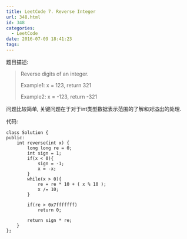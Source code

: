 ```yaml
---
title: LeetCode 7. Reverse Integer
url: 348.html
id: 348
categories:
  - LeetCode
date: 2016-07-09 18:41:23
tags:
---
```

题目描述:

>Reverse digits of an integer.
>
>Example1: x = 123, return 321
>
>Example2: x = -123, return -321

问题比较简单, 关键问题在于对于int类型数据表示范围的了解和对溢出的处理.

代码:

    class Solution {
    public:
        int reverse(int x) {
            long long re = 0;
            int sign = 1;
            if(x < 0){
                sign = -1;
                x = -x;
            }
            while(x > 0){
                re = re * 10 + ( x % 10 );
                x /= 10;
            }
            
            if(re > 0x7fffffff)
                return 0;
            
            return sign * re;
        }
    };